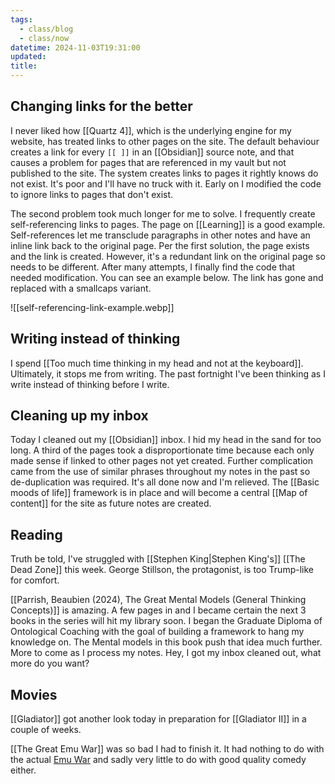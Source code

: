 ```yaml
---
tags:
  - class/blog
  - class/now
datetime: 2024-11-03T19:31:00
updated: 
title: 
---
```

## Changing links for the better
I never liked how [[Quartz 4]], which is the underlying engine for my website, has treated links to other pages on the site. The default behaviour creates a link for every `[[ ]]` in an [[Obsidian]] source note, and that causes a problem for pages that are referenced in my vault but not published to the site. The system creates links to pages it rightly knows do not exist. It's poor and I'll have no truck with it. Early on I modified the code to ignore links to pages that don't exist. 

The second problem took much longer for me to solve. I frequently create self-referencing links to pages. The page on [[Learning]] is a good example. Self-references let me transclude paragraphs in other notes and have an inline link back to the original page. Per the first solution, the page exists and the link is created. However, it's a redundant link on the original page so needs to be different. After many attempts, I finally find the code that needed modification. You can see an example below. The link has gone and replaced with a smallcaps variant.

![[self-referencing-link-example.webp]]
## Writing instead of thinking
I spend [[Too much time thinking in my head and not at the keyboard]]. Ultimately, it stops me from writing. The past fortnight I've been thinking as I write instead of thinking before I write. 
## Cleaning up my inbox
Today I cleaned out my [[Obsidian]] inbox. I hid my head in the sand for too long. A third of the pages took a disproportionate time because each only made sense if linked to other pages not yet created. Further complication came from the use of similar phrases throughout my notes in the past so de-duplication was required. It's all done now and I'm relieved. The [[Basic moods of life]] framework is in place and will become a central [[Map of content]] for the site as future notes are created.
## Reading
Truth be told, I've struggled with [[Stephen King|Stephen King's]] [[The Dead Zone]] this week. George Stillson, the protagonist, is too Trump-like for comfort.

[[Parrish, Beaubien (2024), The Great Mental Models (General Thinking Concepts)]] is amazing. A few pages in and I became certain the next 3 books in the series will hit my library soon. I began the Graduate Diploma of Ontological Coaching with the goal of building a framework to hang my knowledge on. The Mental models in this book push that idea much further. More to come as I process my notes. Hey, I got my inbox cleaned out, what more do you want?
## Movies
[[Gladiator]] got another look today in preparation for [[Gladiator II]] in a couple of weeks.

[[The Great Emu War]] was so bad I had to finish it. It had nothing to do with the actual [Emu War](https://en.wikipedia.org/wiki/Emu_War) and sadly very little to do with good quality comedy either.